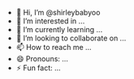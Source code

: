 - 👋 Hi, I’m @shirleybabyoo
- 👀 I’m interested in ...
- 🌱 I’m currently learning ...
- 💞️ I’m looking to collaborate on ...
- 📫 How to reach me ...
- 😄 Pronouns: ...
- ⚡ Fun fact: ...

<!---
shirleybabyoo/shirleybabyoo is a ✨ special ✨ repository because its `README.md` (this file) appears on your GitHub profile.
You can click the Preview link to take a look at your changes.
--->
